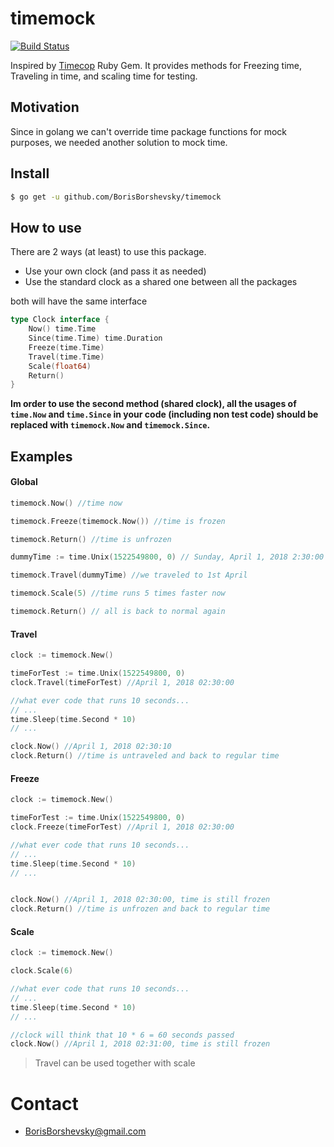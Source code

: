 # timemock
[![Build Status](https://travis-ci.org/BorisBorshevsky/timemock.svg?branch=master)](https://travis-ci.org/BorisBorshevsky/timemock)

Inspired by [Timecop](https://github.com/travisjeffery/timecop) Ruby Gem.
It provides methods for Freezing time, Traveling in time, and scaling time for testing.

## Motivation
Since in golang we can't override time package functions for mock purposes, we needed another solution to mock time.
 
## Install
```bash
$ go get -u github.com/BorisBorshevsky/timemock
```

## How to use
There are 2 ways (at least) to use this package.
- Use your own clock (and pass it as needed)
- Use the standard clock as a shared one between all the packages

both will have the same interface

```go
type Clock interface {
	Now() time.Time
	Since(time.Time) time.Duration
	Freeze(time.Time)
	Travel(time.Time)
	Scale(float64)
	Return()
}
```

**Im order to use the second method (shared clock), all the usages of `time.Now` and `time.Since` in your code (including non test code) should be replaced with `timemock.Now` and `timemock.Since`.**


## Examples

#### Global 
```go
timemock.Now() //time now

timemock.Freeze(timemock.Now()) //time is frozen

timemock.Return() //time is unfrozen

dummyTime := time.Unix(1522549800, 0) // Sunday, April 1, 2018 2:30:00 AM

timemock.Travel(dummyTime) //we traveled to 1st April

timemock.Scale(5) //time runs 5 times faster now

timemock.Return() // all is back to normal again

```


#### Travel
```go
clock := timemock.New()

timeForTest := time.Unix(1522549800, 0)
clock.Travel(timeForTest) //April 1, 2018 02:30:00

//what ever code that runs 10 seconds...
// ...
time.Sleep(time.Second * 10)
// ...

clock.Now() //April 1, 2018 02:30:10
clock.Return() //time is untraveled and back to regular time
```

#### Freeze
```go
clock := timemock.New()

timeForTest := time.Unix(1522549800, 0)
clock.Freeze(timeForTest) //April 1, 2018 02:30:00

//what ever code that runs 10 seconds...
// ...
time.Sleep(time.Second * 10)
// ...


clock.Now() //April 1, 2018 02:30:00, time is still frozen
clock.Return() //time is unfrozen and back to regular time
```

#### Scale
```go
clock := timemock.New()

clock.Scale(6) 

//what ever code that runs 10 seconds...
// ...
time.Sleep(time.Second * 10)
// ...

//clock will think that 10 * 6 = 60 seconds passed
clock.Now() //April 1, 2018 02:31:00, time is still frozen
```

> Travel can be used together with scale

# Contact

- [BorisBorshevsky@gmail.com](mailto:BorisBorshevsky@gmail.com)

